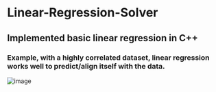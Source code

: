 # Linear-Regression-Solver

## Implemented basic linear regression in C++

### Example, with a highly correlated dataset, linear regression works well to predict/align itself with the data.
![image](https://user-images.githubusercontent.com/69094266/172023086-4aabd236-4c93-49d2-a0e0-191fea17979f.png)
